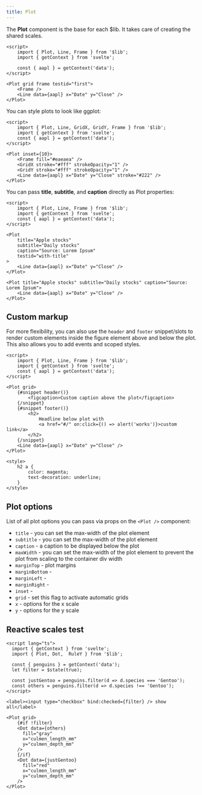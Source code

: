 ```yaml
---
title: Plot
---
```


The <b>Plot</b> component is the base for each $lib. It takes care of creating the shared scales.



```svelte live
<script>
    import { Plot, Line, Frame } from '$lib';
    import { getContext } from 'svelte';

    const { aapl } = getContext('data');
</script>

<Plot grid frame testid="first">
    <Frame />
    <Line data={aapl} x="Date" y="Close" />
</Plot>
```

You can style plots to look like ggplot:

```svelte live
<script>
    import { Plot, Line, GridX, GridY, Frame } from '$lib';
    import { getContext } from 'svelte';
    const { aapl } = getContext('data');
</script>

<Plot inset={10}>
    <Frame fill="#eaeaea" />
    <GridX stroke="#fff" strokeOpacity="1" />
    <GridY stroke="#fff" strokeOpacity="1" />
    <Line data={aapl} x="Date" y="Close" stroke="#222" />
</Plot>
```

You can pass **title**, **subtitle**, and **caption** directly as Plot properties:

```svelte live
<script>
    import { Plot, Line, Frame } from '$lib';
    import { getContext } from 'svelte';
    const { aapl } = getContext('data');
</script>

<Plot
    title="Apple stocks"
    subtitle="Daily stocks"
    caption="Source: Lorem Ipsum"
    testid="with-title"
>
    <Line data={aapl} x="Date" y="Close" />
</Plot>
```

```svelte
<Plot title="Apple stocks" subtitle="Daily stocks" caption="Source: Lorem Ipsum">
    <Line data={aapl} x="Date" y="Close" />
</Plot>
```

## Custom markup

For more flexibility, you can also use the <code>header</code> and <code>footer</code> snippet/slots
to render custom elements inside the figure element above and below the plot. This also allows you
to add events and scoped styles.

```svelte live
<script>
    import { Plot, Line, Frame } from '$lib';
    import { getContext } from 'svelte';
    const { aapl } = getContext('data');
</script>

<Plot grid>
    {#snippet header()}
        <figcaption>Custom caption above the plot</figcaption>
    {/snippet}
    {#snippet footer()}
        <h2>
            Headline below plot with
            <a href="#/" on:click={() => alert('works')}>custom link</a>
        </h2>
    {/snippet}
    <Line data={aapl} x="Date" y="Close" />
</Plot>

<style>
    h2 a {
        color: magenta;
        text-decoration: underline;
    }
</style>
```

## Plot options

List of all plot options you can pass via props on the `<Plot />` component:

-   `title` - you can set the max-width of the plot element
-   `subtitle` - you can set the max-width of the plot element
-   `caption` - a caption to be displayed below the plot
-   `maxWidth` - you can set the max-width of the plot element to prevent the plot from scaling to the container div width
-   `marginTop` - plot margins
-   `marginBottom` -
-   `marginLeft` -
-   `marginRight` -
-   `inset` -
-   `grid` - set this flag to activate automatic grids
-   `x` - options for the x scale
-   `y` - options for the y scale


## Reactive scales test

```svelte live
<script lang="ts">
  import { getContext } from 'svelte';
  import { Plot, Dot,  RuleY } from '$lib';

  const { penguins } = getContext('data');
  let filter = $state(true);

  const justGentoo = penguins.filter(d => d.species === 'Gentoo');
  const others = penguins.filter(d => d.species !== 'Gentoo');
</script>

<label><input type="checkbox" bind:checked={filter} /> show all</label>

<Plot grid>
    {#if !filter}
    <Dot data={others} 
      fill="gray"
      x="culmen_length_mm" 
      y="culmen_depth_mm" 
    />
    {/if}
    <Dot data={justGentoo} 
      fill="red"
      x="culmen_length_mm" 
      y="culmen_depth_mm"
    />
</Plot>

```